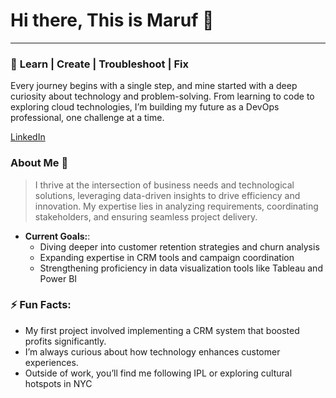 # Hi there, This is Maruf 👋

---

### 🌟 **Learn | Create | Troubleshoot | Fix**  
Every journey begins with a single step, and mine started with a deep curiosity about technology and problem-solving. From learning to code to exploring cloud technologies, I’m building my future as a DevOps professional, one challenge at a time. 

[LinkedIn](https://www.youtube.com/watch?v=IMfBS4mBfBQ&t=1s&ab_channel=GoodWork)


### About Me 📝

> I thrive at the intersection of business needs and technological solutions, leveraging data-driven insights to drive efficiency and innovation. My expertise lies in analyzing requirements, coordinating stakeholders, and ensuring seamless project delivery.

- **Current Goals:**:
  - Diving deeper into customer retention strategies and churn analysis
  - Expanding expertise in CRM tools and campaign coordination
  - Strengthening proficiency in data visualization tools like Tableau and Power BI
 
### ⚡ Fun Facts:
-  My first project involved implementing a CRM system that boosted profits significantly.
-  I’m always curious about how technology enhances customer experiences.
-  Outside of work, you’ll find me following IPL or exploring cultural hotspots in NYC
